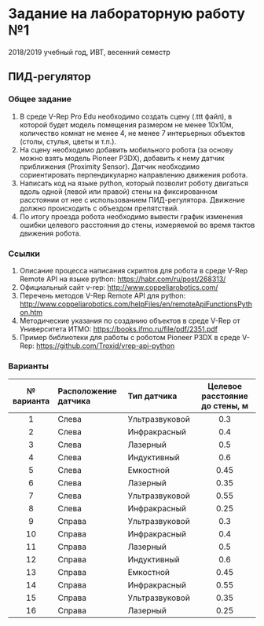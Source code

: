 # Задание на лабораторную работу №1
2018/2019 учебный год, ИВТ, весенний семестр
## ПИД-регулятор

### Общее задание
1. В среде V-Rep Pro Edu необходимо создать сцену (.ttt файл), в которой будет модель помещения размером не менее 10x10м, количество комнат не менее 4, не менее 7 интерьерных объектов (столы, стулья, цветы и т.п.). 
2. На сцену необходимо добавить мобильного робота (за основу можно взять модель Pioneer P3DX), добавить к нему датчик приближения (Proximity Sensor). Датчик необходимо сориентировать перпендикуларно направлению движения робота.
3. Написать код на языке python, который позволит роботу двигаться вдоль одной (левой или правой) стены на фиксированном расстоянии от нее с использованием ПИД-регулятора. Движение должно происходить с объездом препятствий.
4. По итогу проезда робота  необходимо вывести график изменения ошибки целевого расстояния до стены, измеряемой во время тактов движения робота.

### Ссылки
1. Описание процесса написания скриптов для робота в среде V-Rep Remote API на языке python: https://habr.com/ru/post/268313/
2. Официальный сайт v-rep: http://www.coppeliarobotics.com/
3. Перечень методов V-Rep Remote API для python: http://www.coppeliarobotics.com/helpFiles/en/remoteApiFunctionsPython.htm
4. Методические указания по созданию объектов в среде V-Rep от Университета ИТМО: https://books.ifmo.ru/file/pdf/2351.pdf
5. Пример библиотеки для работы с роботом Pioneer P3DX в среде V-Rep: https://github.com/Troxid/vrep-api-python

### Варианты
|№ варианта|Расположение датчика|Тип датчика|Целевое расстояние до стены, м|    
|:--------:|:-------------------|:----------|:----------------------------:|
|1|Слева|Ультразвуковой|0.3|
|2|Слева|Инфракрасный|0.4|
|3|Слева|Лазерный|0.5|
|4|Слева|Индуктивный|0.6|
|5|Слева|Емкостной|0.45|
|6|Слева|Лазерный|0.35|
|7|Слева|Ультразвуковой|0.55|
|8|Слева|Инфракрасный|0.25|
|9|Справа|Ультразвуковой|0.3|
|10|Справа|Инфракрасный|0.4|
|11|Справа|Лазерный|0.5|
|12|Справа|Индуктивный|0.6|
|13|Справа|Емкостной|0.45|
|14|Справа|Инфракрасный|0.55|
|15|Справа|Ультразвуковой|0.35|
|16|Справа|Лазерный|0.25|